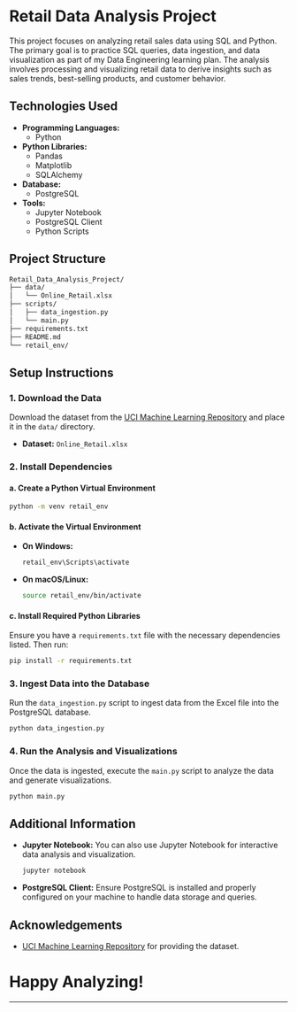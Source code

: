 # Retail Data Analysis Project

This project focuses on analyzing retail sales data using SQL and Python. The primary goal is to practice SQL queries, data ingestion, and data visualization as part of my Data Engineering learning plan. The analysis involves processing and visualizing retail data to derive insights such as sales trends, best-selling products, and customer behavior.

## Technologies Used

- **Programming Languages:**
  - Python
- **Python Libraries:**
  - Pandas
  - Matplotlib
  - SQLAlchemy
- **Database:**
  - PostgreSQL
- **Tools:**
  - Jupyter Notebook
  - PostgreSQL Client
  - Python Scripts

## Project Structure

```bash
Retail_Data_Analysis_Project/
├── data/
│   └── Online_Retail.xlsx
├── scripts/
│   ├── data_ingestion.py
│   └── main.py
├── requirements.txt
├── README.md
└── retail_env/
```

## Setup Instructions

### 1. Download the Data

Download the dataset from the [UCI Machine Learning Repository](https://archive.ics.uci.edu/dataset/352/online+retail) and place it in the `data/` directory.

- **Dataset:** `Online_Retail.xlsx`

### 2. Install Dependencies

#### a. Create a Python Virtual Environment

```bash
python -m venv retail_env
```

#### b. Activate the Virtual Environment

- **On Windows:**

  ```bash
  retail_env\Scripts\activate
  ```

- **On macOS/Linux:**

  ```bash
  source retail_env/bin/activate
  ```

#### c. Install Required Python Libraries

Ensure you have a `requirements.txt` file with the necessary dependencies listed. Then run:

```bash
pip install -r requirements.txt
```

### 3. Ingest Data into the Database

Run the `data_ingestion.py` script to ingest data from the Excel file into the PostgreSQL database.

```bash
python data_ingestion.py
```

### 4. Run the Analysis and Visualizations

Once the data is ingested, execute the `main.py` script to analyze the data and generate visualizations.

```bash
python main.py
```

## Additional Information

- **Jupyter Notebook:** You can also use Jupyter Notebook for interactive data analysis and visualization.

  ```bash
  jupyter notebook
  ```

- **PostgreSQL Client:** Ensure PostgreSQL is installed and properly configured on your machine to handle data storage and queries.

## Acknowledgements

- [UCI Machine Learning Repository](https://archive.ics.uci.edu/dataset/352/online+retail) for providing the dataset.

# Happy Analyzing!

---
